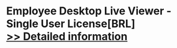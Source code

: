 # Employee Desktop Live Viewer - Single User License[BRL]<br />[>> Detailed information](https://secure.element5.com/esales/product.html?productid=300384703&affiliateid=200057808)